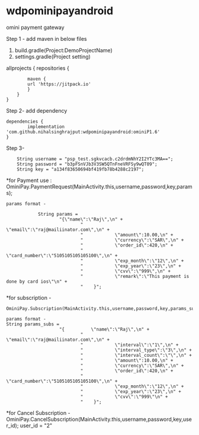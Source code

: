 # wdpominipayandroid
omini payment gateway 

Step 1 -
add maven in below files 
1. build.gradle(Project:DemoProjectName)
2. settings.gradle(Project setting)

allprojects {
		repositories {
			
			maven { 
			url 'https://jitpack.io'
			}
		}
	}
  
  
  
  Step 2- add dependency

  	dependencies {
	        implementation 'com.github.nihalsinghrajput:wdpominipayandroid:ominiP1.6'
	}
	
	
	
Step 3- 

        String username = "psp_test.sgkvcacb.c2drdmNhY2I2YTc3MA==";
        String password = "b3pFSnVJb3V3SW5QTnFneVRFSy9wQT09";
        String key = "a134f83650694bf419fb78b4288c2197";


*for Payment use :
	 OminiPay.PaymentRequest(MainActivity.this,username,password,key,params);
	
	params format -
	
                String params =
                        "{\"name\":\"Raj\",\n" +
                                "            \"email\":\"raj@mailiinator.com\",\n" +
                                "            \"amount\":10.00,\n" +
                                "            \"currency\":\"SAR\",\n" +
                                "            \"order_id\":420,\n" +
                                "            \"card_number\":\"5105105105105100\",\n" +
                                "            \"exp_month\":\"12\",\n" +
                                "            \"exp_year\":\"23\",\n" +
                                "            \"cvv\":\"999\",\n" +
                                "            \"remark\":\"This payment is done by card ios\"\n" +
                                "    }";
	
*for subscription - 
	
	OminiPay.Subscription(MainActivity.this,username,password,key,params_subs);
	
	params format -
	String params_subs =
                        "{          \"name\":\"Raj\",\n" +
                                "            \"email\":\"raj@mailiinator.com\",\n" +
                                "            \"interval\":\"1\",\n" +
                                "            \"interval_type\":\"3\",\n" +
                                "            \"interval_count\":\"\",\n" +
                                "            \"amount\":10.00,\n" +
                                "            \"currency\":\"SAR\",\n" +
                                "            \"order_id\":420,\n" +
                                "            \"card_number\":\"5105105105105100\",\n" +
                                "            \"exp_month\":\"12\",\n" +
                                "            \"exp_year\":\"23\",\n" +
                                "            \"cvv\":\"999\"\n" +
                                "    }";
	

*for Cancel Subscription - 
	OminiPay.CancelSubscription(MainActivity.this,username,password,key,user_id);
	user_id = "2"
	
